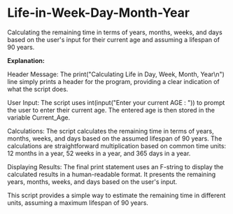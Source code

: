 # Life-in-Week-Day-Month-Year

Calculating the remaining time in terms of years, months, weeks, and days based on the user's input for their current age and assuming a lifespan of 90 years.

**Explanation:**

Header Message: The print("Calculating Life in Day, Week, Month, Year\n") line simply prints a header for the program, providing a clear indication of what the script does.

User Input: The script uses int(input("Enter your current AGE : ")) to prompt the user to enter their current age. The entered age is then stored in the variable Current_Age.

Calculations: The script calculates the remaining time in terms of years, months, weeks, and days based on the assumed lifespan of 90 years. The calculations are straightforward multiplication based on common time units: 12 months in a year, 52 weeks in a year, and 365 days in a year.

Displaying Results: The final print statement uses an F-string to display the calculated results in a human-readable format. It presents the remaining years, months, weeks, and days based on the user's input.

This script provides a simple way to estimate the remaining time in different units, assuming a maximum lifespan of 90 years.
